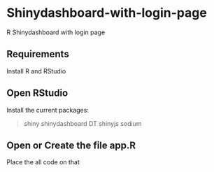 # Shinydashboard-with-login-page
R Shinydashboard with login page

## Requirements
Install R and RStudio

## Open RStudio
Install the current packages:
 > shiny
 > shinydashboard
 > DT
 > shinyjs
 > sodium
 
 
## Open or Create the file app.R
Place the all code on that

